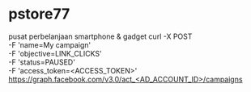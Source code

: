 # pstore77
pusat perbelanjaan smartphone &amp; gadget
curl -X POST \
  -F 'name=My campaign' \
  -F 'objective=LINK_CLICKS' \
  -F 'status=PAUSED' \
  -F 'access_token=<ACCESS_TOKEN>' \
  https://graph.facebook.com/v3.0/act_<AD_ACCOUNT_ID>/campaigns
